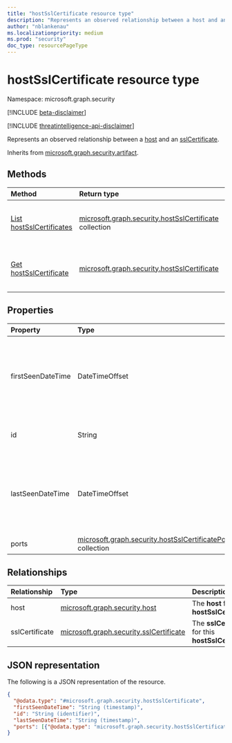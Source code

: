 ```yaml
---
title: "hostSslCertificate resource type"
description: "Represents an observed relationship between a host and an sslCertificate."
author: "nblankenau"
ms.localizationpriority: medium
ms.prod: "security"
doc_type: resourcePageType
---
```


# hostSslCertificate resource type

Namespace: microsoft.graph.security

[!INCLUDE [beta-disclaimer](../../includes/beta-disclaimer.md)]

[!INCLUDE [threatintelligence-api-disclaimer](../../includes/threatintelligence-api-disclaimer.md)]

Represents an observed relationship between a [host](../resources/security-host.md) and an [sslCertificate](../resources/security-sslcertificate.md).

Inherits from [microsoft.graph.security.artifact](../resources/security-artifact.md).

## Methods

|Method|Return type|Description|
|:---|:---|:---|
|[List hostSslCertificates](../api/security-hostsslcertificate-list-host.md)|[microsoft.graph.security.hostSslCertificate](../resources/security-hostsslcertificate.md) collection|Get a list of [hostSslCertificate](../resources/security-hostsslcertificate.md) objects from the [host](../resources/security-host.md) navigation property.|
|[Get hostSslCertificate](../api/security-hostsslcertificate-get.md)|[microsoft.graph.security.hostSslCertificate](../resources/security-hostsslcertificate.md)|Get the properties and relationships of a [hostSslCertificate](../resources/security-hostsslcertificate.md) object.|

## Properties

|Property|Type|Description|
|:---|:---|:---|
|firstSeenDateTime|DateTimeOffset|The first date and time that this **hostSslCertificate** was observed. The Timestamp type represents date and time information using ISO 8601 format and is always in UTC time. For example, midnight UTC on Jan 1, 2014 is `2014-01-01T00:00:00Z`.|
|id|String|The system-generated ID for this **hostSslCertificate**. Inherited from [microsoft.graph.security.artifact](../resources/security-artifact.md).|
|lastSeenDateTime|DateTimeOffset|The most recent date and time that this **hostSslCertificate** was observed. The Timestamp type represents date and time information using ISO 8601 format and is always in UTC time. For example, midnight UTC on Jan 1, 2014 is `2014-01-01T00:00:00Z`.|
|ports|[microsoft.graph.security.hostSslCertificatePort](../resources/security-hostsslcertificateport.md) collection|The ports related with this **hostSslCertificate**.|

## Relationships

|Relationship|Type|Description|
|:---|:---|:---|
|host|[microsoft.graph.security.host](../resources/security-host.md)|The **host** for this **hostSslCertificate**.|
|sslCertificate|[microsoft.graph.security.sslCertificate](../resources/security-sslcertificate.md)|The **sslCertificate** for this **hostSslCertificate**.|

## JSON representation

The following is a JSON representation of the resource.

<!-- {
  "blockType": "resource",
  "keyProperty": "id",
  "@odata.type": "microsoft.graph.security.hostSslCertificate",
  "baseType": "microsoft.graph.security.artifact",
  "openType": false
}
-->
``` json
{
  "@odata.type": "#microsoft.graph.security.hostSslCertificate",
  "firstSeenDateTime": "String (timestamp)",
  "id": "String (identifier)",
  "lastSeenDateTime": "String (timestamp)",
  "ports": [{"@odata.type": "microsoft.graph.security.hostSslCertificatePort"}]
}
```
